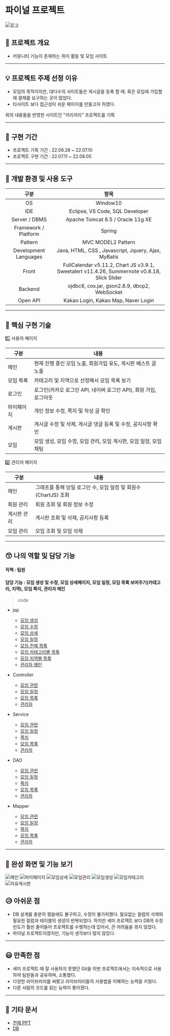 # 파이널 프로젝트
![로고](./screenshoots/logo.png)

## 📖 프로젝트 개요
- 커뮤니티 기능이 존재하는 취미 활동 및 모임 사이트

---------------------------------------
## 💡 프로젝트 주제 선정 이유
- 모임의 목적이지만, 대다수의 사이트들은 게시글을 등록 할 때, 혹은 모임에 가입할 때 결제를 요구하는 곳이 많았다.
- 타사이트 보다 접근성이 쉬운 페이지를 만들고자 하였다.

위의 내용들을 반영한 사이트인 "끼리끼리" 프로젝트를 기획

---------------------------------------
## 📆 구현 기간

- 프로젝트 기획 기간 : 22.06.28 ~ 22.07.10
- 프로젝트 구현 기간 : 22.07.11 ~ 22.08.05
---------------------------------------
## 🔨 개발 환경 및 사용 도구
|구분|항목|
|:---:|:---:|
|OS|Window10|
|IDE|Eclipse, VS Code, SQL Developer|
|Server / DBMS|Apache Tomcat 8.5 / Oracle 11g XE|
|Framework / Platform|Spring|
|Pattern|MVC MODEL2 Pattern|
|Development Languages|Java, HTML, CSS , Javascript, Jquery, Ajax, MyBatis|
|Front|FullCalendar v5.11.2, Chart JS v3.9.1, Sweetalert v11.4.26,  Summernote v0.8.18, Slick Slider|
|Backend|ojdbc8, cos.jar, gson2.8.9, dbcp2, WebSocket|
|Open API|Kakao Login, Kakao Map, Naver Login|

---------------------------------------



## 🔎 핵심 구현 기술

1️⃣ 사용자 페이지


|구분|내용|
|---|---|
|메인|현재 진행 중인 모임 노출, 회원가입 유도, 게시판 베스트 글 노출|
|모임 목록|카테고리 및 지역으로 선정해서 모임 목록 보기|
|로그인|로그인(카카오 로그인 API, 네이버 로그인 API), 회원 가입, 로그아웃|
|마이페이지|개인 정보 수정, 쪽지 및 작성 글 확인|
|게시판|게시글 수정 및 삭제, 게시글 댓글 등록 및 수정, 공지사항 확인|
|모임|모임 생성, 모임 수정, 모임 관리, 모임 게시판, 모임 일정, 모임 채팅|



2️⃣ 관리자 페이지

|구분|내용|
|---|---|
|메인|그래프를 통해 당일 로그인 수, 모임 일정 및 회원수(ChartJS) 조회|
|회원 관리|회원 조회 및 회원 정보 수정|
|게시판 관리|게시판 조회 및 삭제, 공지사항 등록|
|모임 관리|모임 조회 및 모임 삭제|

---------------------------------------


## 😙 나의 역할 및 담당 기능

#### 직책 : 팀원

#### 담당 기능 : 모임 생성 및 수정, 모임 상세페이지, 모임 일정, 모임 목록 보여주기(카테고리, 지역), 모임 쪽지, 관리자 메인


> code
* jsp
  * [모임 생성](https://github.com/kimyeong96/Final_Project/blob/main/src/main/webapp/WEB-INF/views/group/createGroup.jsp)
  * [모임 수정](https://github.com/kimyeong96/Final_project/blob/main/src/main/webapp/WEB-INF/views/group/modifyGroup.jsp)
  * [모임 상세](https://github.com/kimyeong96/Final_project/blob/main/src/main/webapp/WEB-INF/views/group/groupDetail.jsp)
  * [모임 일정](https://github.com/kimyeong96/Final_project/blob/main/src/main/webapp/WEB-INF/views/group/groupCalendar.jsp)
  * [모임 전체 목록](https://github.com/kimyeong96/Final_project/blob/main/src/main/webapp/WEB-INF/views/user/viewAllGroupList.jsp)
  * [모임 카테고리별 목록](https://github.com/kimyeong96/Final_project/blob/main/src/main/webapp/WEB-INF/views/user/categorySelected.jsp)
  * [모임 지역별 목록](https://github.com/kimyeong96/Final_project/blob/main/src/main/webapp/WEB-INF/views/user/siteSelected.jsp)
  * [관리자 메인](https://github.com/kimyeong96/Final_project/blob/main/src/main/webapp/WEB-INF/views/admin/adminMain.jsp)

* Controller
  * [모임 관련](https://github.com/kimyeong96/Final_project/blob/main/src/main/java/com/kiri/controller/GroupController.java)
  * [모임 일정](https://github.com/kimyeong96/Final_project/blob/main/src/main/java/com/kiri/controller/GroupCalendar.java)
  * [모임 목록](https://github.com/kimyeong96/Final_project/blob/main/src/main/java/com/kiri/controller/UserController.java)
  * [관리자](https://github.com/kimyeong96/Final_project/blob/main/src/main/java/com/kiri/controller/AdminController.java)

* Service
  * [모임 관련](https://github.com/kimyeong96/Final_project/blob/main/src/main/java/com/kiri/service/Tbl_GroupService.java)
  * [모임 일정](https://github.com/kimyeong96/Final_project/blob/main/src/main/java/com/kiri/service/GroupCalendarService.java)
  * [쪽지](https://github.com/kimyeong96/Final_project/blob/main/src/main/java/com/kiri/service/MessageService.java)
  * [모임 목록](https://github.com/kimyeong96/Final_project/blob/main/src/main/java/com/kiri/service/UserService.java)
  * [관리자](https://github.com/kimyeong96/Final_project/blob/main/src/main/java/com/kiri/service/AdminService.java)

* DAO
  * [모임 관련](https://github.com/kimyeong96/Final_project/blob/main/src/main/java/com/kiri/dao/Tbl_GroupDAO.java)
  * [모임 일정](https://github.com/kimyeong96/Final_project/blob/main/src/main/java/com/kiri/dao/UserDAO.java)
  * [쪽지](https://github.com/kimyeong96/Final_project/blob/main/src/main/java/com/kiri/dao/MessageDAO.java)
  * [모임 목록](https://github.com/kimyeong96/Final_project/blob/main/src/main/java/com/kiri/dao/UserDAO.java)
  * [관리자](https://github.com/kimyeong96/Final_project/blob/main/src/main/java/com/kiri/dao/AdminDAO.java)

* Mapper
  * [모임 관련](https://github.com/kimyeong96/Final_project/blob/main/src/main/resources/mappers/group-mapper.xml)
  * [모임 일정](https://github.com/kimyeong96/Final_project/blob/main/src/main/resources/mappers/group-calendar-mapper.xml)
  * [쪽지](https://github.com/kimyeong96/Final_project/blob/main/src/main/resources/mappers/message-mapper.xml)
  * [모임 목록](https://github.com/kimyeong96/Final_project/blob/main/src/main/resources/mappers/user-mapper.xml)
  * [관리자](https://github.com/kimyeong96/Final_project/blob/main/src/main/resources/mappers/admin-mapper.xml)
---------------------------------------


## 📸 완성 화면 및 기능 보기
![메인](./screenshoots/메인.png)
![마이페이지](./screenshoots/마이페이지.png)
![모임상세](./screenshoots/모임상세.png)
![모임관리](./screenshoots/모임관리.png)
![모임생성](./screenshoots/모임생성.png)
![모임카테고리](./screenshoots/모임카테고리.png)
![자유게시판](./screenshoots/자유게시판.png)



## 😥 아쉬운 점
- DB 설계를 충분히 했음에도 불구하고, 수정이 불가피했다. 필요없는 컬럼의 삭제와 필요한 컬럼과 테이블의 생성이 반복되었다. 하지만 세미 프로젝트 보다 DB의 수정 빈도가 훨씬 줄어들어 프로젝트를 수행하는데 있어서, 큰 어려움을 겪지 않았다.
- 파이널 프로젝트이였지만, 기능이 생각보다 많지 않았다.

---------------------------------------

## 😃 만족한 점
- 세미 프로젝트 때 잘 사용하지 못했던 Git을 이번 프로젝트에서는 지속적으로 사용하여 팀원들과 공유하며, 소통했다.
- 다양한 라이브러리를 써봤고 라이브러리들의 사용법을 이해하는 능력을 키웠다.
- 다른 사람의 코드를 읽는 능력이 좋아졌다.
---------------------------------------

## 📑 기타 문서
* [전체 PPT](https://github.com/kimyeong96/Final_project/blob/main/ppt/%EC%A0%84%EC%B2%B4%20ppt.pptx)
* [DB](https://github.com/kimyeong96/Final_project/blob/main/screenshoots/DB.png)


